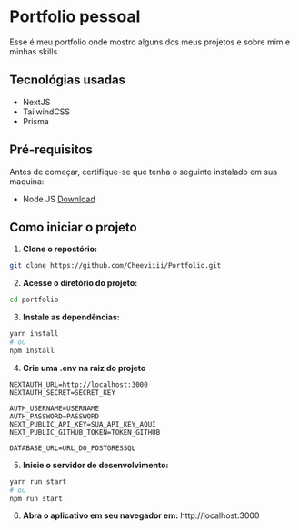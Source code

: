 # Portfolio pessoal

Esse é meu portfolio onde mostro alguns dos meus projetos e sobre mim e minhas skills.

## Tecnológias usadas

- NextJS
- TailwindCSS
- Prisma

## Pré-requisitos

Antes de começar, certifique-se que tenha o seguinte instalado em sua maquina:

- Node.JS [Download](http://nodejs.org)

## Como iniciar o projeto

1. **Clone o repostório:**

```bash
git clone https://github.com/Cheeviiii/Portfolio.git
```

2. **Acesse o diretório do projeto:**

```bash
cd portfolio
```

3. **Instale as dependências:**

```bash
yarn install
# ou
npm install
```

4. **Crie uma .env na raiz do projeto**
```env
NEXTAUTH_URL=http://localhost:3000
NEXTAUTH_SECRET=SECRET_KEY

AUTH_USERNAME=USERNAME
AUTH_PASSWORD=PASSWORD
NEXT_PUBLIC_API_KEY=SUA_API_KEY_AQUI
NEXT_PUBLIC_GITHUB_TOKEN=TOKEN_GITHUB

DATABASE_URL=URL_DO_POSTGRESSQL
```

5. **Inicie o servidor de desenvolvimento:**

```bash
yarn run start
# ou
npm run start
```

6. **Abra o aplicativo em seu navegador em:** http://localhost:3000
